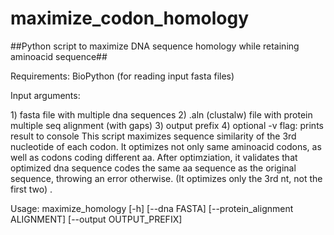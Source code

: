 # maximize_codon_homology
##Python script to maximize DNA sequence homology while retaining aminoacid sequence##


Requirements: BioPython (for reading input fasta files)

<p>Input arguments:</p>
    1) fasta file with multiple dna sequences
    2) .aln (clustalw) file with protein multiple seq alignment (with gaps)
    3) output prefix
    4) optional -v flag: prints result to console
This script maximizes sequence similarity of the 3rd nucleotide of each codon.
It optimizes not only same aminoacid codons, as well as codons coding different aa.
After optimziation, it validates that optimized dna sequence codes the same aa sequence as the 
original sequence, throwing an error otherwise. (It optimizes only the 3rd nt, not the first two) .

Usage: 
maximize_homology [-h] [--dna FASTA] [--protein_alignment ALIGNMENT] [--output OUTPUT_PREFIX]
